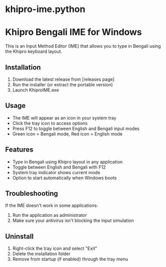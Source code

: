 # khipro-ime.python
# Khipro Bengali IME for Windows

This is an Input Method Editor (IME) that allows you to type in Bengali using the Khipro keyboard layout.

## Installation

1. Download the latest release from [releases page]
2. Run the installer (or extract the portable version)
3. Launch KhiproIME.exe

## Usage

- The IME will appear as an icon in your system tray
- Click the tray icon to access options
- Press F12 to toggle between English and Bengali input modes
- Green icon = Bengali mode, Red icon = English mode

## Features

- Type in Bengali using Khipro layout in any application
- Toggle between English and Bengali with F12
- System tray indicator shows current mode
- Option to start automatically when Windows boots

## Troubleshooting

If the IME doesn't work in some applications:
1. Run the application as administrator
2. Make sure your antivirus isn't blocking the input simulation

## Uninstall

1. Right-click the tray icon and select "Exit"
2. Delete the installation folder
3. Remove from startup (if enabled) through the tray menu
